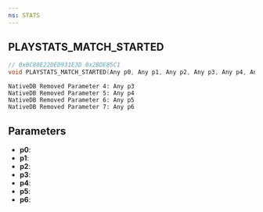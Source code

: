 ```yaml
---
ns: STATS
---
```

## PLAYSTATS_MATCH_STARTED

```c
// 0xBC80E22DED931E3D 0x2BDE85C1
void PLAYSTATS_MATCH_STARTED(Any p0, Any p1, Any p2, Any p3, Any p4, Any p5, Any p6);
```

```
NativeDB Removed Parameter 4: Any p3
NativeDB Removed Parameter 5: Any p4
NativeDB Removed Parameter 6: Any p5
NativeDB Removed Parameter 7: Any p6
```

## Parameters
* **p0**: 
* **p1**: 
* **p2**: 
* **p3**: 
* **p4**: 
* **p5**: 
* **p6**: 

